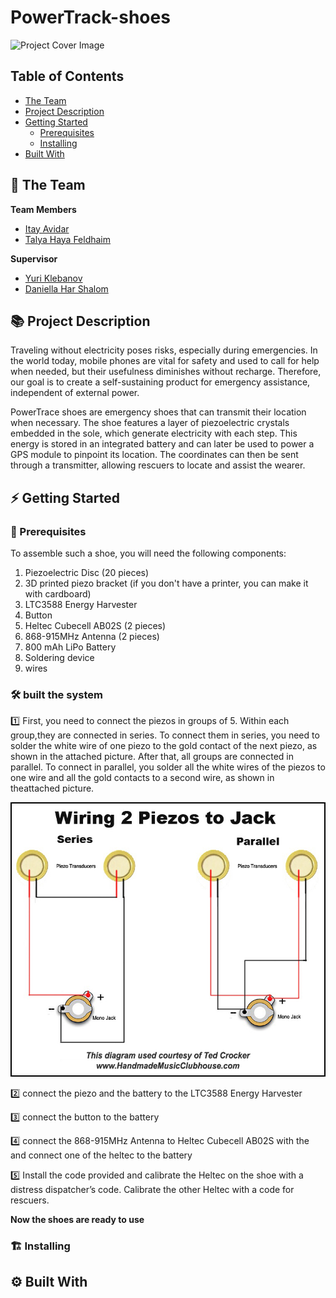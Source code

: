 # PowerTrack-shoes

![Project Cover Image](/media/coverImage.png)

## Table of Contents
- [The Team](#the-team)
- [Project Description](#project-description)
- [Getting Started](#getting-started)
    - [Prerequisites](#prerequisites)
    - [Installing](#installing)
- [Built With](#built-with)
  
## 👥 The Team 
**Team Members**
- [Itay Avidar](name@emial.com)
- [Talya Haya Feldhaim](talia403@emial.com)

**Supervisor**
- [Yuri Klebanov](http://www.yurikleb.com/)
- [Daniella Har Shalom](//)

## 📚 Project Description

Traveling without electricity poses risks, especially during emergencies. In the world today,
mobile phones are vital for safety and used to call for help when needed, but their usefulness
diminishes without recharge. Therefore, our goal is to create a self-sustaining product for
emergency assistance, independent of external power.

PowerTrace shoes are emergency shoes that can transmit their location when necessary. The
shoe features a layer of piezoelectric crystals embedded in the sole, which generate electricity
with each step. This energy is stored in an integrated battery and can later be used to power
a GPS module to pinpoint its location. The coordinates can then be sent through a transmitter,
allowing rescuers to locate and assist the wearer.


## ⚡ Getting Started


### 🧱 Prerequisites
To assemble such a shoe, you will need the following components:

1. Piezoelectric Disc (20 pieces)
2. 3D printed piezo bracket (if you don't have a printer, you can make it with cardboard)
3. LTC3588 Energy Harvester
4. Button
5. Heltec Cubecell AB02S (2 pieces)
6. 868-915MHz Antenna (2 pieces)
7. 800 mAh LiPo Battery
8. Soldering device
9. wires
    
### 🛠️ built the system

1️⃣ First, you need to connect the piezos in groups of 5. Within each group,they are connected in series.
   To connect them in series, you need to solder the white wire of one piezo to the gold contact of the next piezo, as shown in the attached picture.
   After that, all groups are connected in parallel. To connect in parallel, you solder all the white wires of the piezos to one wire and all the gold contacts to a second wire, as shown in theattached picture.

![piezo connect image](/media/connectPiezo.jpg)

2️⃣ connect the piezo and the battery to the  LTC3588 Energy Harvester 

3️⃣ connect the button to the battery 

4️⃣ connect the 868-915MHz Antenna to Heltec Cubecell AB02S with the and connect one of the heltec to the battery

5️⃣ Install the code provided and calibrate the Heltec on the shoe with a distress dispatcher’s code. Calibrate the other Heltec with a code for rescuers.

**Now the shoes are ready to use**

### 🏗️ Installing


## ⚙️ Built With
